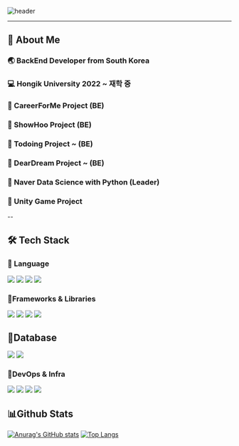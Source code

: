 <!--Header-->
![header](https://capsule-render.vercel.app/api?type=venom&color=0:000000,100:434343&height=200&text=I'm%20Hyesuhan&fontColor=ffffff&fontSize=40&fontAlign=50&fontAlignY=50)

---
<!--Body-->
## :raising_hand: About Me
### :earth_asia: BackEnd Developer from South Korea <br/>
### :computer: Hongik University 2022 ~ 재학 중 
### :art: CareerForMe Project (BE)
### :art: ShowHoo Project (BE)
### :art: Todoing Project ~ (BE)
### :art: DearDream Project ~ (BE)
### :art: Naver Data Science with Python (Leader)
### :art: Unity Game Project

--

## 🛠 Tech Stack
### 📌 Language
<!--Spring-->
<img src="https://img.shields.io/badge/Spring-6DB33F?style=flat-square&logo=Spring&logoColor=white"/>
<!--C++-->
<img src="https://img.shields.io/badge/C%2B%2B-00599C?style=flat-square&logo=c%2B%2B&logoColor=white"/>
<!--C#-->
<img src="https://img.shields.io/badge/C%23-239120?style=flat-square&logo=c-sharp&logoColor=white"/>
<!--Python-->
<img src="https://img.shields.io/badge/Python-3776AB?style=flat-square&logo=Python&logoColor=white"/>


### 📌Frameworks & Libraries
<!--Spring Boot-->
<img src="https://img.shields.io/badge/Spring Boot-6DB33F?style=flat-square&logo=springboot&logoColor=white"/>

<!--Spring Security-->
<img src="https://img.shields.io/badge/springsecurity-6DB33F?style=flat-square&logo=springsecurity&logoColor=white"/>
<!--Scikit-learn-->
<img src="https://img.shields.io/badge/scikitlearn-F7931E?style=flat-square&logo=scikitlearn&logoColor=white"/>
<!--Scikit-learn-->
<img src="https://img.shields.io/badge/Unity-FFFFFF?style=flat-square&logo=unity&logoColor=white"/>

## 📌Database
<!--MySQL-->
<img src="https://img.shields.io/badge/MySQL-4479A1?style=flat-square&logo=MySQL&logoColor=white"/>
<!--Redis-->
<img src="https://img.shields.io/badge/redis-FF4438?style=flat-square&logo=redis&logoColor=white"/>

### 📌DevOps & Infra
  <!--Amazon AWS-->
<img src="https://img.shields.io/badge/Amazon%20AWS-232F3E?style=flat-square&logo=amazonaws&logoColor=white"/>
  <!--Slack-->
<!--Docker-->
<img src="https://img.shields.io/badge/docker-2496ED?style=flat-square&logo=docker&logoColor=white"/>
<!--nginx-->
<img src="https://img.shields.io/badge/nginx-009639?style=flat-square&logo=nginx&logoColor=white"/>
<!--github-actions-->
<img src="https://img.shields.io/badge/githubactions-2088FF?style=flat-square&logo=githubactions&logoColor=white"/>

## 📊Github Stats
[![Anurag's GitHub stats](https://github-readme-stats.vercel.app/api?username=hyesuhan)](https://github.com/anuraghazra/github-readme-stats)
[![Top Langs](https://github-readme-stats.vercel.app/api/top-langs/?username=hyesuhan)](https://github.com/anuraghazra/github-readme-stats)


